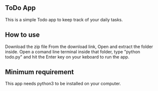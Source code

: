 ## ToDo App 

This is a simple Todo app to keep track of your daily tasks. 


## How to use

Download the zip file From the download link, Open and extract the folder inside. Open a comand line terminal inside that folder, type "python todo.py" and hit the Enter key on your keboard to run the app. 

## Minimum requirement

This app needs python3 to be installed on your computer. 